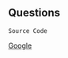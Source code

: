 **Questions**
-

<question source="labguidepage006EZKpb2Sr" />

```language
Source Code
```

<validation step="85a5e97b-d624-45f8-aff8-c7175d94b001" />
<validation step="7acdb6ad-0a58-4c36-92e0-39a5c77898d4" />

[Google](http://www.google.com "Google")